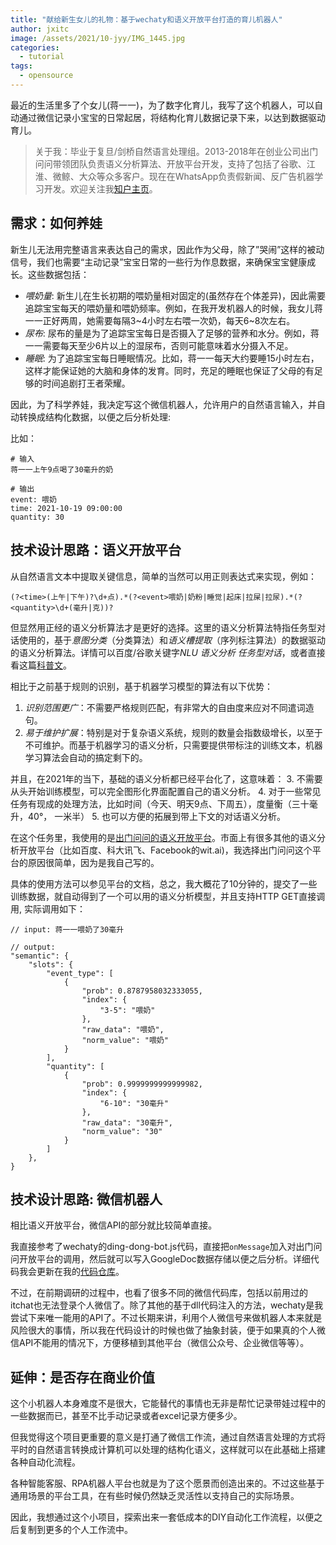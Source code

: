 ```yaml
---
title: "献给新生女儿的礼物：基于wechaty和语义开放平台打造的育儿机器人"
author: jxitc
image: /assets/2021/10-jyy/IMG_1445.jpg
categories:
  - tutorial
tags:
  - opensource
---
```


最近的生活里多了个女儿(蒋一一)，为了数字化育儿，我写了这个机器人，可以自动通过微信记录小宝宝的日常起居，将结构化育儿数据记录下来，以达到数据驱动育儿。

> 关于我：毕业于复旦/剑桥自然语言处理组。2013-2018年在创业公司出门问问带领团队负责语义分析算法、开放平台开发，支持了包括了谷歌、江淮、微鲸、大众等众多客户。现在在WhatsApp负责假新闻、反广告机器学习开发。欢迎关注我[知户主页](https://www.zhihu.com/people/xjiangxjxjxjx)。

## 需求：如何养娃

新生儿无法用完整语言来表达自己的需求，因此作为父母，除了”哭闹”这样的被动信号，我们也需要“主动记录”宝宝日常的一些行为作息数据，来确保宝宝健康成长。这些数据包括：

- *喂奶量*: 新生儿在生长初期的喂奶量相对固定的(虽然存在个体差异)，因此需要追踪宝宝每天的喂奶量和喂奶频率。例如，在我开发机器人的时候，我女儿蒋一一正好两周，她需要每隔3~4小时左右喂一次奶，每天6~8次左右。
- *尿布*: 尿布的量是为了追踪宝宝每日是否摄入了足够的营养和水分。例如，蒋一一需要每天至少6片以上的湿尿布，否则可能意味着水分摄入不足。
- *睡眠*: 为了追踪宝宝每日睡眠情况。比如，蒋一一每天大约要睡15小时左右，这样才能保证她的大脑和身体的发育。同时，充足的睡眠也保证了父母的有足够的时间追剧打王者荣耀。

因此，为了科学养娃，我决定写这个微信机器人，允许用户的自然语言输入，并自动转换成结构化数据，以便之后分析处理:

比如：

```
# 输入
蒋一一上午9点喝了30毫升的奶
```

```
# 输出
event: 喂奶
time: 2021-10-19 09:00:00
quantity: 30
```

## 技术设计思路：语义开放平台

从自然语言文本中提取关键信息，简单的当然可以用正则表达式来实现，例如：

```
(?<time>(上午|下午)?\d+点).*(?<event>喂奶|奶粉|睡觉|起床|拉屎|拉尿).*(?<quantity>\d+(毫升|克))?
```

但显然用正经的语义分析算法才是更好的选择。这里的语义分析算法特指任务型对话使用的，基于*意图分类*（分类算法）和*语义槽提取*（序列标注算法）的数据驱动的语义分析算法。详情可以百度/谷歌关键字*NLU* *语义分析* *任务型对话*，或者直接看这篇[科普文](https://bbs.huaweicloud.com/blogs/detail/200427)。

相比于之前基于规则的识别，基于机器学习模型的算法有以下优势：

1. *识别范围更广*：不需要严格规则匹配，有非常大的自由度来应对不同遣词造句。
2. *易于维护扩展*：特别是对于复杂语义系统，规则的数量会指数级增长，以至于不可维护。而基于机器学习的语义分析，只需要提供带标注的训练文本，机器学习算法会自动的搞定剩下的。

并且，在2021年的当下，基础的语义分析都已经平台化了，这意味着：
3. 不需要从头开始训练模型，可以完全图形化界面配置自己的语义分析。
4. 对于一些常见任务有现成的处理方法，比如时间（今天、明天9点、下周五），度量衡（三十毫升，40°， 一米半）
5. 也可以方便的拓展到带上下文的对话语义分析。

在这个任务里，我使用的是[出门问问的语义开放平台](https://ai.chumenwenwen.com/pages/home)。市面上有很多其他的语义分析开放平台（比如百度、科大讯飞、Facebook的wit.ai)，我选择出门问问这个平台的原因很简单，因为是我自己写的。

具体的使用方法可以参见平台的文档，总之，我大概花了10分钟的，提交了一些训练数据，就自动得到了一个可以用的语义分析模型，并且支持HTTP GET直接调用, 实际调用如下：

```
// input: 蒋一一喂奶了30毫升

// output:
"semantic": {
    "slots": {
        "event_type": [
            {
                "prob": 0.8787958032333055,
                "index": {
                    "3-5": "喂奶"
                },
                "raw_data": "喂奶",
                "norm_value": "喂奶"
            }
        ],
        "quantity": [
            {
                "prob": 0.9999999999999982,
                "index": {
                    "6-10": "30毫升"
                },
                "raw_data": "30毫升",
                "norm_value": "30"
            }
        ]
    },
}

```

## 技术设计思路: 微信机器人

相比语义开放平台，微信API的部分就比较简单直接。

我直接参考了wechaty的ding-dong-bot.js代码，直接把``onMessage``加入对出门问问开放平台的调用，然后就可以写入GoogleDoc数据存储以便之后分析。详细代码我会更新在我的[代码仓库](https://github.com/jxitc/jyy_bot)。

不过，在前期调研的过程中，也看了很多不同的微信代码库，包括以前用过的itchat也无法登录个人微信了。除了其他的基于dll代码注入的方法，wechaty是我尝试下来唯一能用的API了。不过长期来讲，利用个人微信号来做机器人本来就是风险很大的事情，所以我在代码设计的时候也做了抽象封装，便于如果真的个人微信API不能用的情况下，方便移植到其他平台（微信公众号、企业微信等等）。

## 延伸：是否存在商业价值

这个小机器人本身难度不是很大，它能替代的事情也无非是帮忙记录带娃过程中的一些数据而已，甚至不比手动记录或者excel记录方便多少。

但我觉得这个项目更重要的意义是打通了微信工作流，通过自然语言处理的方式将平时的自然语言转换成计算机可以处理的结构化语义，这样就可以在此基础上搭建各种自动化流程。

各种智能客服、RPA机器人平台也就是为了这个愿景而创造出来的。不过这些基于通用场景的平台工具，在有些时候仍然缺乏灵活性以支持自己的实际场景。

因此，我想通过这个小项目，探索出来一套低成本的DIY自动化工作流程，以便之后复制到更多的个人工作流中。
